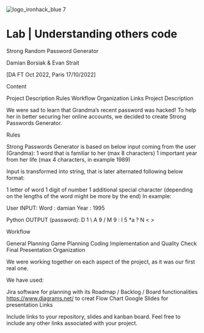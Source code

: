 ![logo_ironhack_blue 7](https://user-images.githubusercontent.com/23629340/40541063-a07a0a8a-601a-11e8-91b5-2f13e4e6b441.png)
# Lab | Understanding others code

Strong Random Password Generator

Damian Borsiak & Evan Strait

[DA FT Oct 2022, Paris 17/10/2022]

Content

Project Description
Rules
Workflow
Organization
Links
Project Description

We were sad to learn that Grandma’s recent password was hacked! To help her in better securing her online accounts, we decided to create Strong Passwords Generator.

Rules

Strong Passwords Generator is based on below input coming from the user (Grandma): 1 word that is familiar to her (max 8 characters) 1 important year from her life (max 4 characters, in example 1989)

Input is transformed into string, that is later alternated following below format:

1 letter of word
1 digit of number
1 additional special character (depending on the lengths of the word might be more by the end)
In example:

User INPUT: Word : damian Year : 1995

Python OUTPUT (password): D 1 \ A 9 / M 9 : I 5 *a ? N < >

Workflow

General Planning
Game Planning
Coding
Implementation and Quality Check
Final Presentation
Organization

We were working together on each aspect of the project, as it was our first real one.

We have used:

Jira software for planning with its Roadmap / Backlog / Board functionalities
https://www.diagrams.net/ to creat Flow Chart
Google Slides for presentation
Links

Include links to your repository, slides and kanban board. Feel free to include any other links associated with your project.
